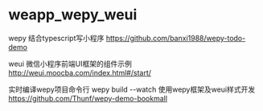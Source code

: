 # weapp_wepy_weui
wepy 结合typescript写小程序       https://github.com/banxi1988/wepy-todo-demo

weui 微信小程序前端UI框架的组件示例 http://weui.moocba.com/index.html#/start/

实时编译wepy项目命令行             wepy build --watch
使用wepy框架及weui样式开发         https://github.com/Thunf/wepy-demo-bookmall
